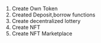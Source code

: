1. Create Own Token
2. Created Deposit,borrow functions
3. Create decentralized lottery
4. Create NFT
5. Create NFT Marketplace